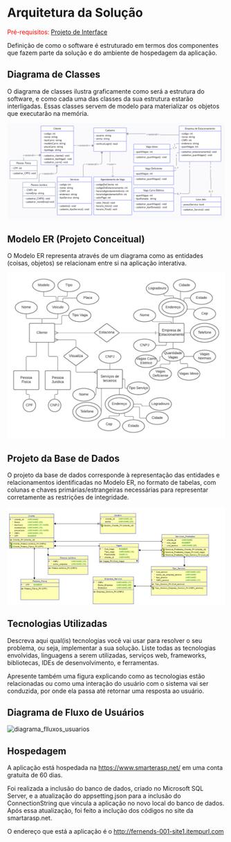 # Arquitetura da Solução

<span style="color:red">Pré-requisitos: <a href="3-Projeto de Interface.md"> Projeto de Interface</a></span>

Definição de como o software é estruturado em termos dos componentes que fazem parte da solução e do ambiente de hospedagem da aplicação.

## Diagrama de Classes

O diagrama de classes ilustra graficamente como será a estrutura do software, e como cada uma das classes da sua estrutura estarão interligadas. Essas classes servem de modelo para materializar os objetos que executarão na memória.

![Diagrama de Classes](img/DiagramaDeClasses_ver2.png)

## Modelo ER (Projeto Conceitual)

O Modelo ER representa através de um diagrama como as entidades (coisas, objetos) se relacionam entre si na aplicação interativa.

![Modelo ER (Projeto Conceitual)](img/ModeloER_ver2.jpeg)

## Projeto da Base de Dados

O projeto da base de dados corresponde à representação das entidades e relacionamentos identificadas no Modelo ER, no formato de tabelas, com colunas e chaves primárias/estrangeiras necessárias para representar corretamente as restrições de integridade.

![Projeto da Base de Dados](img/ProjetoBaseDados.jpg)

## Tecnologias Utilizadas

Descreva aqui qual(is) tecnologias você vai usar para resolver o seu problema, ou seja, implementar a sua solução. Liste todas as tecnologias envolvidas, linguagens a serem utilizadas, serviços web, frameworks, bibliotecas, IDEs de desenvolvimento, e ferramentas.

Apresente também uma figura explicando como as tecnologias estão relacionadas ou como uma interação do usuário com o sistema vai ser conduzida, por onde ela passa até retornar uma resposta ao usuário.

## Diagrama de Fluxo de Usuários

![diagrama_flluxos_usuarios](https://user-images.githubusercontent.com/86004024/193414659-504cb3bf-0010-4802-9aa5-85a6f784a558.png)


## Hospedagem

A aplicação está hospedada na https://www.smarterasp.net/ em uma conta gratuita de 60 dias.

Foi realizada a inclusão do banco de dados, criado no Microsoft SQL Server, e a atualização do appsetting.json para a inclusão do ConnectionString que vincula a aplicação no novo local do banco de dados. Após essa atualização, foi feito a inclução dos códigos no site da smartarasp.net.

O endereço que está a aplicação é o http://fernends-001-site1.itempurl.com
